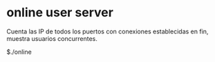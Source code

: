 online user server
==================

Cuenta las IP de todos los puertos con conexiones establecidas
en fin, muestra usuarios concurrentes.


$./online
